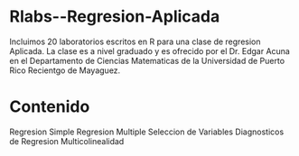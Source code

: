 # Rlabs--Regresion-Aplicada
Incluimos 20 laboratorios escritos en  R para una clase de regresion Aplicada. La clase es a nivel graduado y es ofrecido por el Dr. Edgar Acuna 
en el Departamento de Ciencias Matematicas de la Universidad de Puerto Rico Recientgo de Mayaguez.

# Contenido
Regresion Simple
Regresion Multiple
Seleccion de Variables
Diagnosticos de Regresion
Multicolinealidad
